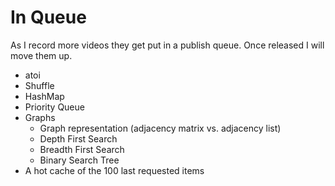 # In Queue
As I record more videos they get put in a publish queue. Once released I will move them up.

* atoi
* Shuffle
* HashMap
* Priority Queue
* Graphs
  * Graph representation (adjacency matrix vs. adjacency list)
  * Depth First Search
  * Breadth First Search
  * Binary Search Tree
* A hot cache of the 100 last requested items

